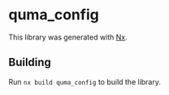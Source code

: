 # quma_config

This library was generated with [Nx](https://nx.dev).

## Building

Run `nx build quma_config` to build the library.
